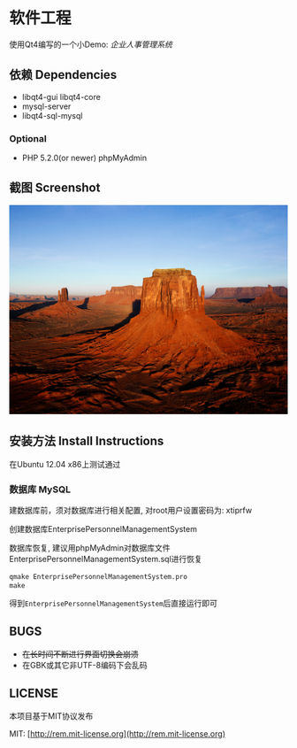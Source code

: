 # 软件工程
使用Qt4编写的一个小Demo: *企业人事管理系统*

## 依赖 Dependencies
* libqt4-gui libqt4-core
* mysql-server 
* libqt4-sql-mysql

### Optional
* PHP 5.2.0(or newer) phpMyAdmin

## 截图 Screenshot

![截图](https://github.com/xuefu/EnterprisePersonnelManagementSystem/blob/master/images/workers.jpg)

## 安装方法 Install Instructions

在Ubuntu 12.04 x86上测试通过

### 数据库 MySQL

 建数据库前，须对数据库进行相关配置, 对root用户设置密码为: xtiprfw

 创建数据库EnterprisePersonnelManagementSystem

 数据库恢复, 建议用phpMyAdmin对数据库文件EnterprisePersonnelManagementSystem.sql进行恢复


```
qmake EnterprisePersonnelManagementSystem.pro
make

```
得到`EnterprisePersonnelManagementSystem`后直接运行即可

## BUGS
* <del>在长时间不断进行界面切换会崩溃</del>
* 在GBK或其它非UTF-8编码下会乱码

## LICENSE
本项目基于MIT协议发布

MIT: [http://rem.mit-license.org](http://rem.mit-license.org)
